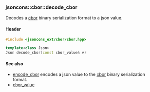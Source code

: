 ### jsoncons::cbor::decode_cbor

Decodes a [cbor](http://cbor.io/) binary serialization format to a json value.

#### Header
```c++
#include <jsoncons_ext/cbor/cbor.hpp>

template<class Json>
Json decode_cbor(const cbor_value& v)
```

#### See also

- [encode_cbor](encode_cbor.md) encodes a json value to the [cbor](http://cbor.io/) binary serialization format.
- [cbor_value](cbor_value)


